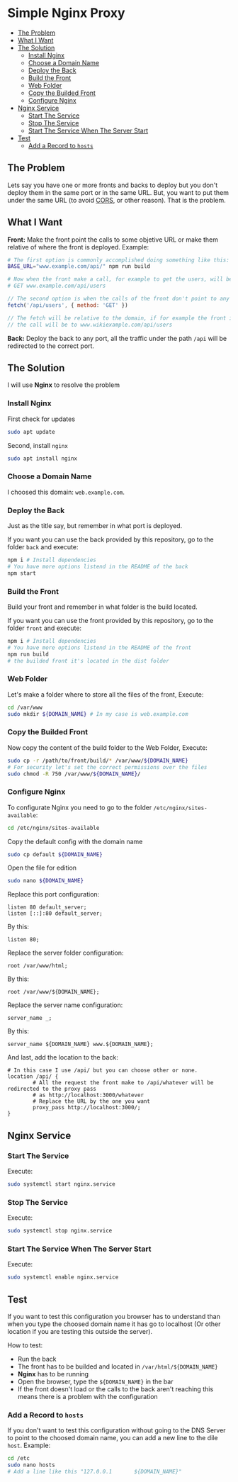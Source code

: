 # Simple Nginx Proxy <!-- omit in toc -->
- [The Problem](#the-problem)
- [What I Want](#what-i-want)
- [The Solution](#the-solution)
  - [Install Nginx](#install-nginx)
  - [Choose a Domain Name](#choose-a-domain-name)
  - [Deploy the Back](#deploy-the-back)
  - [Build the Front](#build-the-front)
  - [Web Folder](#web-folder)
  - [Copy the Builded Front](#copy-the-builded-front)
  - [Configure Nginx](#configure-nginx)
- [Nginx Service](#nginx-service)
  - [Start The Service](#start-the-service)
  - [Stop The Service](#stop-the-service)
  - [Start The Service When The Server Start](#start-the-service-when-the-server-start)
- [Test](#test)
  - [Add a Record to `hosts`](#add-a-record-to-hosts)

## The Problem

Lets say you have one or more fronts and backs to deploy but you don't deploy them in the same port or in the same URL. But, you want to put them under the same URL (to avoid [CORS](https://developer.mozilla.org/en-US/docs/Web/HTTP/CORS), or other reason). That is the problem.


## What I Want

**Front:** Make the front point the calls to some objetive URL or make them relative of where the front is deployed. Example:

```bash
# The first option is commonly accomplished doing something like this:
BASE_URL="www.example.com/api/" npm run build

# Now when the front make a call, for example to get the users, will be something like this:
# GET www.example.com/api/users
```

```js
// The second option is when the calls of the front don't point to any domain, just to some path
fetch('/api/users', { method: 'GET' })

// The fetch will be relative to the domain, if for example the front is deployed in www.wikiexample.com
// the call will be to www.wikiexample.com/api/users
```

**Back:** Deploy the back to any port, all the traffic under the path `/api` will be redirected to the correct port.


## The Solution

I will use **Nginx** to resolve the problem


### Install Nginx

First check for updates

```bash
sudo apt update
```

Second, install `nginx`

```bash
sudo apt install nginx
```


### Choose a Domain Name

I choosed this domain: `web.example.com`.


### Deploy the Back

Just as the title say, but remember in what port is deployed. 

If you want you can use the back provided by this repository, go to the folder `back` and execute:

```bash
npm i # Install dependencies
# You have more options listend in the README of the back
npm start
```


### Build the Front

Build your front and remember in what folder is the build located.

If you want you can use the front provided by this repository, go to the folder `front` and execute:

```bash
npm i # Install dependencies
# You have more options listend in the README of the front
npm run build
# the builded front it's located in the dist folder
```


### Web Folder

Let's make a folder where to store all the files of the front, Execute:

```bash
cd /var/www
sudo mkdir ${DOMAIN_NAME} # In my case is web.example.com
```


### Copy the Builded Front

Now copy the content of the build folder to the Web Folder, Execute:

```bash
sudo cp -r /path/to/front/build/* /var/www/${DOMAIN_NAME}
# For security let's set the correct permissions over the files
sudo chmod -R 750 /var/www/${DOMAIN_NAME}/
```


### Configure Nginx

To configurate Nginx you need to go to the folder `/etc/nginx/sites-available`:

```bash
cd /etc/nginx/sites-available
```

Copy the default config with the domain name

```bash
sudo cp default ${DOMAIN_NAME}
```

Open the file for edition

```bash
sudo nano ${DOMAIN_NAME}
```

Replace this port configuration:

```nginx
listen 80 default_server;
listen [::]:80 default_server;
```

By this: 

```nginx
listen 80;
```

Replace the server folder configuration:

```nginx
root /var/www/html;
```

By this:

```nginx
root /var/www/${DOMAIN_NAME};
```

Replace the server name configuration:

```nginx
server_name _;
```

By this:

```nginx
server_name ${DOMAIN_NAME} www.${DOMAIN_NAME};
```

And last, add the location to the back:

```nginx
# In this case I use /api/ but you can choose other or none.
location /api/ {
        # All the request the front make to /api/whatever will be redirected to the proxy pass
        # as http://localhost:3000/whatever
        # Replace the URL by the one you want
        proxy_pass http://localhost:3000/;
}
```

## Nginx Service

### Start The Service

Execute:

```bash
sudo systemctl start nginx.service
```

### Stop The Service

Execute:

```bash
sudo systemctl stop nginx.service
```

### Start The Service When The Server Start

Execute:

```bash
sudo systemctl enable nginx.service
```


## Test

If you want to test this configuration you browser has to understand than when you type the choosed domain name it has go to localhost (Or other location if you are testing this outside the server).

How to test:

- Run the back
- The front has to be builded and located in `/var/html/${DOMAIN_NAME}`
- **Nginx** has to be running
- Open the browser, type the `${DOMAIN_NAME}` in the bar
- If the front doesn't load or the calls to the back aren't reaching this means there is a problem with the configuration

### Add a Record to `hosts`

If you don't want to test this configuration without going to the DNS Server to point to the choosed domain name, you can add a new line to the dile `host`. Example:

```bash
cd /etc
sudo nano hosts
# Add a line like this "127.0.0.1       ${DOMAIN_NAME}"
```

